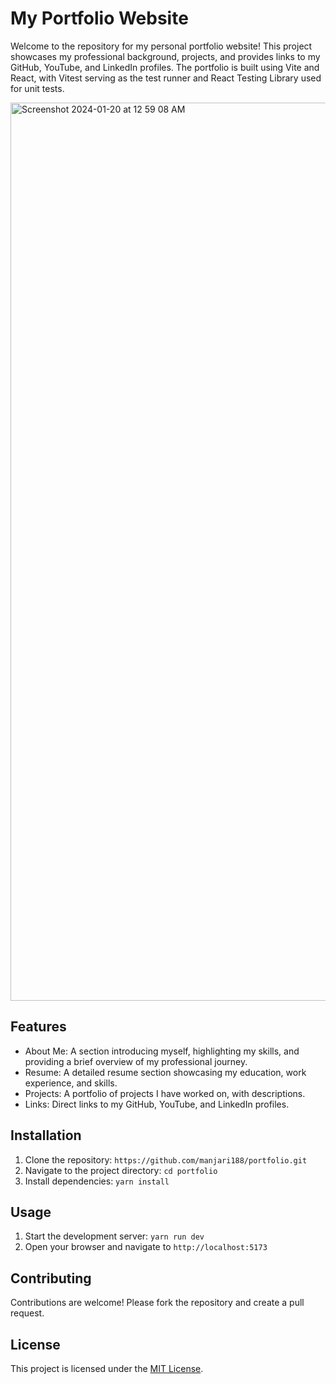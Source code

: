 # My Portfolio Website

Welcome to the repository for my personal portfolio website! This project showcases my professional background, projects, and provides links to my GitHub, YouTube, and LinkedIn profiles. The portfolio is built using Vite and React, with Vitest serving as the test runner and React Testing Library used for unit tests.

<img width="1437" alt="Screenshot 2024-01-20 at 12 59 08 AM" src="https://github.com/manjari188/portfolio/assets/19758555/c16a154f-92b4-4ebd-8266-843a786cfcc0">



## Features

- About Me: A section introducing myself, highlighting my skills, and providing a brief overview of my professional journey.
- Resume: A detailed resume section showcasing my education, work experience, and skills.
- Projects: A portfolio of projects I have worked on, with descriptions.
- Links: Direct links to my GitHub, YouTube, and LinkedIn profiles.

## Installation

1. Clone the repository: `https://github.com/manjari188/portfolio.git`
2. Navigate to the project directory: `cd portfolio`
3. Install dependencies: `yarn install`

## Usage

1. Start the development server: `yarn run dev`
2. Open your browser and navigate to `http://localhost:5173`

## Contributing

Contributions are welcome! Please fork the repository and create a pull request.

## License

This project is licensed under the [MIT License](LICENSE).
